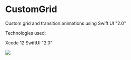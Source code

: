 # CustomGrid
Custom grid and transition animations using Swift UI "2.0"

Technologies used:

Xcode 12
SwiftUI "2.0"

![](https://github.com/Guanais/CustomGrid/blob/origin/DELETE_ME/GameStore.gif?raw=true)
